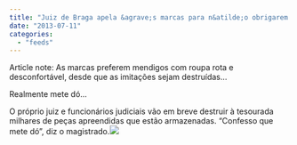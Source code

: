 ```yaml
---
title: "Juiz de Braga apela &agrave;s marcas para n&atilde;o obrigarem a destruir roupa ou cal&ccedil;ado contrafeito"
date: "2013-07-11"
categories: 
  - "feeds"
---
```


Article note: As marcas preferem mendigos com roupa rota e desconfortável, desde que as imitações sejam destruídas...

Realmente mete dó...

O próprio juiz e funcionários judiciais vão em breve destruir à tesourada milhares de peças apreendidas que estão armazenadas. “Confesso que mete dó”, diz o magistrado.![](http://feeds.feedburner.com/~r/PublicoRSS/~4/Cn2ILAHz12k)
